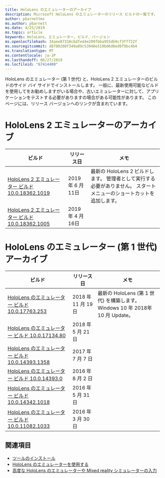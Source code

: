 ```yaml
---
title: HoloLens のエミュレーターのアーカイブ
description: Microsoft HoloLens のエミュレーターのリリース ビルドの一覧です。
author: pbarnettms
ms.author: pbarnett
ms.date: 4/25/2019
ms.topic: article
keywords: HoloLens、エミュレーター、ビルド、バージョン
ms.openlocfilehash: 34aee87310cbdfed4e209fbba955db9cf3ff722f
ms.sourcegitcommit: d8700260f349a09c53948e519bd6d8ed6f9bc4b4
ms.translationtype: MT
ms.contentlocale: ja-JP
ms.lasthandoff: 06/27/2019
ms.locfileid: "67414400"
---
```

HoloLens のエミュレーター (第 1 世代) と、HoloLens 2 エミュレーターのビルドのサイド バイ サイドでインストールします。 一般に、最新使用可能なビルドを使用してをお勧めしますがいる場合や、古いエミュレーターに対して、アプリケーションをテストする必要がありますの場合がある可能性があります。 このページには、リリース バージョンへのリンクが含まれています。


# <a name="hololens-2-emulator-archive"></a>HoloLens 2 エミュレーターのアーカイブ


|  ビルド |  リリース日 |  メモ | 
|----------|----------|----------|
|  [HoloLens 2 エミュレーター ビルド 10.0.18362.1019](https://go.microsoft.com/fwlink/?linkid=2095316) | 2019 年 6 月 11日 | 最新の HoloLens 2 ビルドします。  管理者として実行する必要がありません。  スタート メニューのショートカットを追加します。 |
|  [HoloLens 2 エミュレーター ビルド 10.0.18362.1005](https://go.microsoft.com/fwlink/?linkid=2087187) | 2019 年 4 月 16日 |  |


# <a name="hololens-emulator-1st-gen-archive"></a>HoloLens のエミュレーター (第 1 世代) アーカイブ


|  ビルド |  リリース日 |  メモ | 
|----------|----------|----------|
|  [HoloLens のエミュレーター ビルド 10.0.17763.253](https://go.microsoft.com/fwlink/?linkid=2065980) | 2018 年 11 月 19 日 | 最新の HoloLens (第 1 世代) を構築します。 Windows 10 年 2018年 10 月 Update。 |
|  [HoloLens のエミュレーター ビルド 10.0.17134.80](https://go.microsoft.com/fwlink/?linkid=874531) | 2018 年 5 月 21 日 | 
|  [HoloLens のエミュレーター ビルド 10.0.14393.1358](https://go.microsoft.com/fwlink/?linkid=852626) |  2017 年 7 月 7 日 |
|  [HoloLens のエミュレーター ビルド 10.0.14393.0](http://go.microsoft.com/fwlink/?LinkID=823018) |  2016 年 8 月 2 日 |
|  [HoloLens のエミュレーター ビルド 10.0.14342.1018](http://go.microsoft.com/fwlink/?LinkID=823018) |  2016 年 5 月 31 日 |
|  [HoloLens のエミュレーター ビルド 10.0.11082.1033](http://go.microsoft.com/fwlink/?LinkID=724053) |  2016 年 3 月 30 日 |

## <a name="see-also"></a>関連項目
* [ツールのインストール](install-the-tools.md)
* [HoloLens のエミュレーターを使用する](using-the-hololens-emulator.md)
* [高度な HoloLens のエミュレーターや Mixed reality シミュレーターの入力](advanced-hololens-emulator-and-mixed-reality-simulator-input.md)
